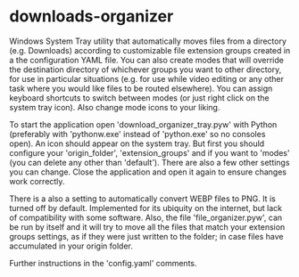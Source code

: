 # downloads-organizer

Windows System Tray utility that automatically moves files from a directory (e.g. Downloads) according to customizable file extension groups created in a the configuration YAML file.
You can also create modes that will override the destination directory of whichever groups you want to other directory, for use in particular situations (e.g. for use while video editing or any other task where you would like files to be routed elsewhere).
You can assign keyboard shortcuts to switch between modes (or just right click on the system tray icon). Also change mode icons to your liking.

To start the application open 'download_organizer_tray.pyw' with Python (preferably with 'pythonw.exe' instead of 'python.exe' so no consoles open). An icon should appear on the system tray.
But first you should configure your 'origin_folder', 'extension_groups' and if you want to 'modes' (you can delete any other than 'default'). There are also a few other settings you can change. Close the application and open it again to ensure changes work correctly.

There is a also a setting to automatically convert WEBP files to PNG. It is turned off by default. Implemented for its ubiquity on the internet, but lack of compatibility with some software.
Also, the file 'file_organizer.pyw', can be run by itself and it will try to move all the files that match your extension groups settings, as if they were just written to the folder; in case files have accumulated in your origin folder.

Further instructions in the 'config.yaml' comments.
